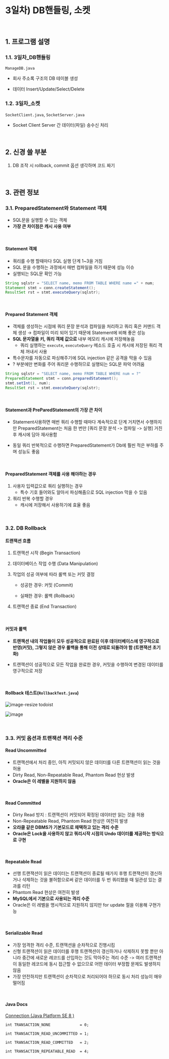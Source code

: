 # 3일차) DB핸들링, 소켓

<br>

## 1. 프로그램 설명

### 1.1. 3일차_DB핸들링

`ManageDB.java`

- 회사 주소록 구조의 DB 테이블 생성

- 데이터 Insert/Update/Select/Delete

### 1.2. 3일차_소켓

`SocketClient.java`, `SocketServer.java`

- Socket Client Server 간 데이터(파일) 송수신 처리

<br>

## 2. 신경 쓸 부분

1. DB 조작 시 rollback, commit 옵션 생각하며 코드 짜기

<br>

## 3. 관련 정보

### 3.1. PreparedStatement와 Statement 객체

- SQL문을 실행할 수 있는 객체
- **가장 큰 차이점은 캐시 사용 여부**

<br>

#### Statement 객체

- 쿼리를 수행 할때마다 SQL 실행 단계 1~3을 거침
- SQL 문을 수행하는 과정에서 매번 컴파일을 하기 때문에 성능 이슈
- 실행되는 SQL문 확인 가능

```java
String sqlstr = "SELECT name, memo FROM TABLE WHERE name =" + num;
Statement stmt = conn.createStatement();
ResultSet rst = stmt.executeQuery(sqlstr);
```

<br>

#### Prepared Statement 객체

- 객체를 생성하는 시점에 쿼리 문장 분석과 컴파일을 처리하고 쿼리 혹은 커맨드 객체 생성 → 컴파일이 미리 되어 있기 때문에 Statement에 비해 좋은 성능
- **SQL 문자열을 키, 쿼리 객체 값으로** 내부 메모리 캐시에 저장해놓음
  - 쿼리 실행하는 `execute`, `executeQuery` 메소드 호출 시 캐시에 저장된 쿼리 객체 꺼내서 사용
- 특수문자를 자동으로 파싱해주기에 SQL injection 같은 공격을 막을 수 있음
- ? 부분에만 변화를 주어 쿼리문 수행하므로 실행되는 SQL문 파악 어려움

```java
String sqlstr = "SELECT name, memo FROM TABLE WHERE num = ?"
PreparedStatement stmt = conn.preparedStatement();
stmt.setInt(1, num);
ResultSet rst = stmt.executeQuery(sqlstr);
```

<br>

#### Statement과 PreParedStatement의 가장 큰 차이

- Statement사용하면 매번 쿼리 수행할 때마다 계속적으로 단계 거치면서 수행하지만 PreparedStatement는 처음 한 번만 [쿼리 문장 분석 -> 컴파일 -> 실행] 거친 후 캐시에 담아 재사용함

- 동일 쿼리 반복적으로 수행하면 PreparedStatement가 Db에 훨씬 적은 부하를 주며 성능도 좋음

<br>

#### PreparedStatement 객체를 사용 해야하는 경우

1. 사용자 입력값으로 쿼리 실행하는 경우
   - 특수 기호 들어와도 알아서 파싱해줌으로 SQL injection 막을 수 있음
2. 쿼리 반복 수행할 경우
   - 캐시에 저장해서 사용하기에 효율 좋음

<br>

### 3.2. DB Rollback

#### 트랜잭션 흐름

1. 트랜잭션 시작 (Begin Transaction)

2. 데이터베이스 작업 수행 (Data Manipulation)

3. 작업의 성공 여부에 따라 롤백 또는 커밋 결정
   
   - 성공한 경우: 커밋 (Commit)
   
   - 실패한 경우: 롤백 (Rollback)

4. 트랜잭션 종료 (End Transaction)

<br>

#### 커밋과 롤백

- **트랜잭션 내의 작업들이 모두 성공적으로 완료된 이후 데이터베이스에 영구적으로 반영(커밋), 그렇지 않은 경우 롤백을 통해 이전 상태로 되돌려야 함 (트랜잭션 초기화)**

- 트랜잭션이 성공적으로 모든 작업을 완료한 경우, 커밋을 수행하여 변경된 데이터를 영구적으로 저장

<br>

#### Rollback 테스트(`RollbackTest.java`)

![image-resize todoist](https://github.com/torpedoisu/Training-project/assets/157687140/ea961628-5ec4-4772-b036-f4b9c7e4a49a)

![image](https://github.com/torpedoisu/Training-project/assets/157687140/342eb4c3-53f5-4c2d-bc0d-62aa3a80e4be)



<br>



### 3.3. 커밋 옵션과 트랜잭션 격리 수준



#### Read Uncommitted

- 트랜잭션에서 처리 중인, 아직 커밋되지 않은 데이터를 다른 트랜잭션이 읽는 것을 허용
- Dirty Read, Non-Repeatable Read, Phantom Read 현상 발생
- **Oracle은 이 레벨을 지원하지 않음**



<br>



#### Read Committed

- Dirty Read 방지 : 트랜잭션이 커밋되어 확정된 데이터만 읽는 것을 허용
- Non-Repeatable Read, Phantom Read 현상은 여전히 발생
- **오라클 같은 DBMS가 기본모드로 채택하고 있는 격리 수준**
- **Oracle은 Lock을 사용하지 않고 쿼리시작 시점의 Undo 데이터를 제공하는 방식으로 구현**



<br>



#### Repeatable Read

- 선행 트랜잭션이 읽은 데이터는 트랜잭션이 종료될 때가지 후행 트랜잭션이 갱신하거나 삭제하는 것을 불허함으로써 같은 데이터를 두 번 쿼리했을 때 일관성 있는 결과를 리턴
- Phantom Read 현상은 여전히 발생
- **MySQL에서 기본으로 사용되는 격리 수준**
- Oracle은 이 레벨을 명시적으로 지원하지 않지만 for update 절을 이용해 구현가능



<br>



#### Serializable Read

- 가장 엄격한 격리 수준, 트랜잭션을 순차적으로 진행시킴
- 신형 트랜잭션이 읽은 데이터를 후행 트랜잭션이 갱신하거나 삭제하지 못할 뿐만 아니라 중간에 새로운 레코드를 산입하는 것도 막아주는 격리 수준 -> 여러 트랜잭션이 동일한 레코드에 동시 접근할 수 없으므로 어떤 데이터 부정합 문제도 발생하지 않음
- 가장 안전하지만 트랜잭션이 순차적으로 처리되어야 하므로 동시 처리 성능이 매우 떨어짐



<br>



#### Java Docs

[Connection (Java Platform SE 8 )](https://docs.oracle.com/javase/8/docs/api/java/sql/Connection.html#TRANSACTION_REPEATABLE_READ)

```
int TRANSACTION_NONE             = 0;

int TRANSACTION_READ_UNCOMMITTED = 1;

int TRANSACTION_READ_COMMITTED   = 2;

int TRANSACTION_REPEATABLE_READ  = 4;
```


